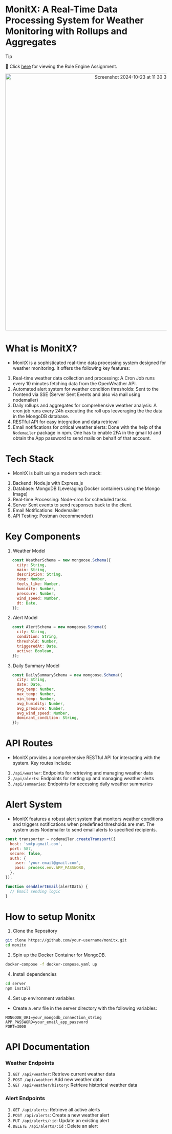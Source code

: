 # MonitX: A Real-Time Data Processing System for Weather Monitoring with Rollups and Aggregates

> [!TIP]  
> 🌳 Click [here](https://github.com/karthik2603-theBrogrammer/Karthik-Namboori-Zeotap-SDE-Intern) for viewing the Rule Engine Assignment.


<div align="center">
  <img width="800" alt="Screenshot 2024-10-23 at 11 30 34 PM" src="https://github.com/user-attachments/assets/d54842c1-685b-4c86-b68d-01e5fdf75091">
</div>

# What is MonitX?
- MonitX is a sophisticated real-time data processing system designed for weather monitoring. It offers the following key features:

1. Real-time weather data collection and processing: A Cron Job runs every 10 minutes fetching data from the OpenWeather API.
2. Automated alert system for weather condition thresholds: Sent to the frontend via SSE (Server Sent Events and also via mail using nodemailer)
3. Daily rollups and aggregates for comprehensive weather analysis: A cron job runs every 24h executing the roll ups leeveraging the the data in the MongoDB database.
5. RESTful API for easy integration and data retrieval
6. Email notifications for critical weather alerts: Done with the help of the `Nodemailer` package in npm. One has to enable 2FA in the gmail Id and obtain the App password to send mails on behalf of that account.


# Tech Stack
- MonitX is built using a modern tech stack:
1. Backend: Node.js with Express.js
2. Database: MongoDB (Leveraging Docker containers using the Mongo Image)
3. Real-time Processing: Node-cron for scheduled tasks
4. Server Sent events to send responses back to the client.
5. Email Notifications: Nodemailer
6. API Testing: Postman (recommended)

# Key Components

1. Weather Model

```js
   const WeatherSchema = new mongoose.Schema({
     city: String,
     main: String,
     description: String, 
     temp: Number,
     feels_like: Number,
     humidity: Number,
     pressure: Number,
     wind_speed: Number,
     dt: Date,
   });

```

2. Alert Model
   
```js
   const AlertSchema = new mongoose.Schema({
     city: String,
     condition: String,
     threshold: Number,
     triggeredAt: Date,
     active: Boolean,
   });

```

3. Daily Summary Model

```js
   const DailySummarySchema = new mongoose.Schema({
     city: String,
     date: Date,
     avg_temp: Number,
     max_temp: Number,
     min_temp: Number,
     avg_humidity: Number,
     avg_pressure: Number,
     avg_wind_speed: Number,
     dominant_condition: String,
   });
```


# API Routes

- MonitX provides a comprehensive RESTful API for interacting with the system. Key routes include:
1. ```/api/weather```: Endpoints for retrieving and managing weather data
2. ```/api/alerts```: Endpoints for setting up and managing weather alerts
3. ```/api/summaries```: Endpoints for accessing daily weather summaries

# Alert System

- MonitX features a robust alert system that monitors weather conditions and triggers notifications when predefined thresholds are met. The system uses Nodemailer to send email alerts to specified recipients.

```js
const transporter = nodemailer.createTransport({
  host: 'smtp.gmail.com',
  port: 587,
  secure: false,
  auth: {
    user: 'your-email@gmail.com',
    pass: process.env.APP_PASSWORD,
  },
});

function sendAlertEmail(alertData) {
  // Email sending logic
}
```

# How to setup Monitx
1. Clone the Repository

```sh
git clone https://github.com/your-username/monitx.git
cd monitx
```

2. Spin up the Docker Container for MongoDB.

```sh
docker-compose -f docker-compose.yaml up
```

4. Install dependencies

```sh
cd server
npm install
```

4. Set up environment variables
- Create a .env file in the server directory with the following variables:

```
MONGODB_URI=your_mongodb_connection_string
APP_PASSWORD=your_email_app_password
PORT=3000
```


# API Documentation

### Weather Endpoints

1. ```GET /api/weather```: Retrieve current weather data
2. ```POST /api/weather```: Add new weather data
3. ```GET /api/weather/history```: Retrieve historical weather data

### Alert Endpoints
1. ```GET /api/alerts```: Retrieve all active alerts
2. ```POST /api/alerts```: Create a new weather alert
3. ```PUT /api/alerts/:id```: Update an existing alert
4. ```DELETE /api/alerts/:id``` : Delete an alert
